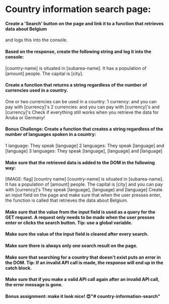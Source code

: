 # Country information search page:

#### Create a 'Search' button on the page and link it to a function that retrieves data about Belgium
and logs this into the console.

#### Based on the response, create the following string and log it into the console:
[country-name] is situated in [subarea-name]. It has a population of [amount] people. 
The capital is [city].

#### Create a function that returns a string regardless of the number of currencies used in a country.
One or two currencies can be used in a country:
1 currency: and you can pay with [currency]'s
2 currencies: and you can pay with [currency]'s and [currency]'s
Check if everything still works when you retrieve the data for Aruba or Germany!

#### Bonus Challenge: Create a function that creates a string regardless of the number of languages spoken in a country:
1 language: They speak [language]
2 languages: They speak [language] and [language]
3 languages: They speak [language], [language] and [language]

#### Make sure that the retrieved data is added to the DOM in the following way:
[IMAGE: flag]
[country name]
[country-name] is situated in [subarea-name]. It has a population of [amount] people.
The capital is [city] and you can pay with [currency]'s
They speak [language], [language] and [language]
Create an input field on the page and make sure that when the user presses enter, the function is called that retrieves the data about Belgium.

#### Make sure that the value from the input field is used as a query for the GET request. A request only needs to be made when the user presses enter or clicks the search button. Tip: use a global variable.

#### Make sure the value of the input field is cleared after every search.

#### Make sure there is always only one search result on the page.

#### Make sure that searching for a country that doesn't exist puts an error in the DOM. Tip: If an invalid API call is made, the response will end up in the catch block.

#### Make sure that if you make a valid API call again after an invalid API call, the error message is gone.

#### Bonus assignment: make it look nice! 😍"# country-information-search"
